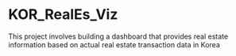# KOR_RealEs_Viz
This project involves building a dashboard that provides real estate information based on actual real estate transaction data in Korea
